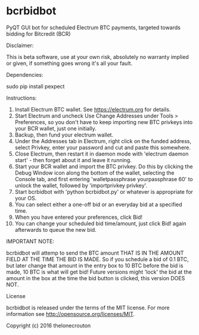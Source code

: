 # bcrbidbot

PyQT GUI bot for scheduled Electrum BTC payments, targeted towards bidding for Bitcredit (BCR)

Disclaimer:

This is beta software, use at your own risk, absolutely no warranty implied or given, if something goes wrong it's all your fault.

Dependencies:

sudo pip install pexpect

Instructions:

1. Install Electrum BTC wallet. See https://electrum.org for details. 
2. Start Electrum and uncheck Use Change Addresses under Tools > Preferences, so you don't have to keep importing new BTC privkeys into your BCR wallet, just one initially.
3. Backup, then fund your electrum wallet.
4. Under the Addresses tab in Electrum, right click on the funded address, select Privkey, enter your password and cut and paste this somewhere.
5. Close Electrum, then restart it in daemon mode with 'electrum daemon start' - then forget about it and leave it running.
6. Start your BCR wallet and import the BTC privkey. Do this by clicking the Debug Window icon along the bottom of the wallet, selecting the Console tab, and first entering 'walletpassphrase yourpassphrase 60' to unlock the wallet, 
followed by 'importprivkey privkey'. 
7. Start bcrbidbot with 'python bcrbidbot.py' or whatever is appropriate for your OS.
8. You can select either a one-off bid or an everyday bid at a specified time.
9. When you have entered your preferences, click Bid!
10. You can change your scheduled bid time/amount, just click Bid! again afterwards to queue the new bid.

IMPORTANT NOTE: 

bcrbidbot will attemp to send the BTC amount THAT IS IN THE AMOUNT FIELD AT THE TIME THE BID IS MADE. So if you schedule a bid of 0.1 BTC, but later change that amount in the entry box to 10 BTC before the bid is made, 10 BTC is what will get bid! Future versions might 'lock' the bid at the amount in the box at the time the bid button is clicked, this version DOES NOT.

License

bcrbidbot is released under the terms of the MIT license. For more information see http://opensource.org/licenses/MIT.


Copyright (c) 2016 thelonecrouton

